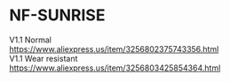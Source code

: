 # NF-SUNRISE
V1.1 Normal  
https://www.aliexpress.us/item/3256802375743356.html  
V1.1 Wear resistant  
https://www.aliexpress.us/item/3256803425854364.html  

